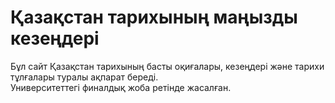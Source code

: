 # Қазақстан тарихының маңызды кезеңдері

Бұл сайт Қазақстан тарихының басты оқиғалары, кезеңдері және тарихи тұлғалары туралы ақпарат береді.  
Университеттегі финалдық жоба ретінде жасалған.
